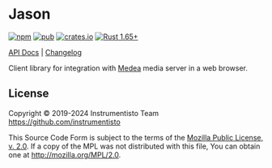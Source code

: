 Jason
=====

[![npm](https://img.shields.io/npm/v/medea-jason "npm")](https://www.npmjs.com/package/medea-jason)
[![pub](https://img.shields.io/pub/v/medea_jason "pub")](https://pub.dev/packages/medea_jason)
[![crates.io](https://img.shields.io/crates/v/medea-jason "crates.io")](https://crates.io/crates/medea-jason)
[![Rust 1.65+](https://img.shields.io/badge/rustc-1.65+-lightgray.svg "Rust 1.65+")](https://blog.rust-lang.org/2022/11/03/Rust-1.65.0.html)

[API Docs](https://docs.rs/medea-jason) |
[Changelog](https://github.com/instrumentisto/medea-jason/blob/master/CHANGELOG.md)

Client library for integration with [Medea] media server in a web browser.




## License

Copyright © 2019-2024  Instrumentisto Team <https://github.com/instrumentisto>

This Source Code Form is subject to the terms of the [Mozilla Public License, v. 2.0](https://github.com/instrumentisto/medea-jason/blob/master/LICENSE.md). If a copy of the MPL was not distributed with this file, You can obtain one at <http://mozilla.org/MPL/2.0>.




[Medea]: https://github.com/instrumentisto/medea
